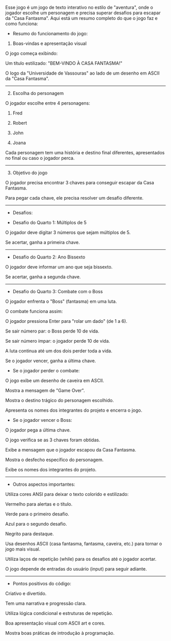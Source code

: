 Esse jogo é um jogo de texto interativo no estilo de "aventura", onde o jogador escolhe um personagem e precisa superar desafios para escapar da "Casa Fantasma". 
Aqui está um resumo completo do que o jogo faz e como funciona:


* Resumo do funcionamento do jogo:

1. Boas-vindas e apresentação visual

O jogo começa exibindo:

Um título estilizado: "BEM-VINDO À CASA FANTASMA!"

O logo da "Universidade de Vassouras" ao lado de um desenho em ASCII da "Casa Fantasma".

--------------------------------------------------------------------------------------

2. Escolha do personagem

O jogador escolhe entre 4 personagens:

1. Fred


2. Robert


3. John


4. Joana



Cada personagem tem uma história e destino final diferentes, apresentados no final ou caso o jogador perca.

---------------------------------------------------------------------------------------------------------------

3. Objetivo do jogo

O jogador precisa encontrar 3 chaves para conseguir escapar da Casa Fantasma.

Para pegar cada chave, ele precisa resolver um desafio diferente.


--------------------------------------------------------------------------------------

* Desafios:

* Desafio do Quarto 1: Múltiplos de 5

O jogador deve digitar 3 números que sejam múltiplos de 5.

Se acertar, ganha a primeira chave.

--------------------------------------------------------------------------------------

* Desafio do Quarto 2: Ano Bissexto

O jogador deve informar um ano que seja bissexto.

Se acertar, ganha a segunda chave.

--------------------------------------------------------------------------------------

*  Desafio do Quarto 3: Combate com o Boss

O jogador enfrenta o "Boss" (fantasma) em uma luta.

O combate funciona assim:

O jogador pressiona Enter para "rolar um dado" (de 1 a 6).

Se sair número par: o Boss perde 10 de vida.

Se sair número ímpar: o jogador perde 10 de vida.


A luta continua até um dos dois perder toda a vida.

Se o jogador vencer, ganha a última chave.


* Se o jogador perder o combate:

O jogo exibe um desenho de caveira em ASCII.

Mostra a mensagem de "Game Over".

Mostra o destino trágico do personagem escolhido.

Apresenta os nomes dos integrantes do projeto e encerra o jogo.


* Se o jogador vencer o Boss:

O jogador pega a última chave.

O jogo verifica se as 3 chaves foram obtidas.

Exibe a mensagem que o jogador escapou da Casa Fantasma.

Mostra o desfecho específico do personagem.

Exibe os nomes dos integrantes do projeto.

--------------------------------------------------------------------------------------
* Outros aspectos importantes:

Utiliza cores ANSI para deixar o texto colorido e estilizado:

Vermelho para alertas e o título.

Verde para o primeiro desafio.

Azul para o segundo desafio.

Negrito para destaque.


Usa desenhos ASCII (casa fantasma, fantasma, caveira, etc.) para tornar o jogo mais visual.

Utiliza laços de repetição (while) para os desafios até o jogador acertar.

O jogo depende de entradas do usuário (input) para seguir adiante.

--------------------------------------------------------------------------------------

* Pontos positivos do código:

Criativo e divertido.

Tem uma narrativa e progressão clara.

Utiliza lógica condicional e estruturas de repetição.

Boa apresentação visual com ASCII art e cores.

Mostra boas práticas de introdução à programação.
